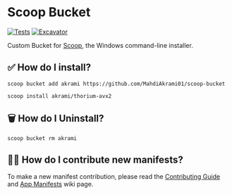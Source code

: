 # Scoop Bucket

<!-- Uncomment the following line after replacing placeholders -->
[![Tests](https://github.com/MahdiAkrami01/scoop-bucket/actions/workflows/ci.yml/badge.svg)](https://github.com/MahdiAkrami01/scoop-bucket/actions/workflows/ci.yml) [![Excavator](https://github.com/MahdiAkrami01/scoop-bucket/actions/workflows/excavator.yml/badge.svg)](https://github.com/MahdiAkrami01/scoop-bucket/actions/workflows/excavator.yml)

Custom Bucket for [Scoop](https://scoop.sh), the Windows command-line installer.

## ✅ How do I install?

```pwsh
scoop bucket add akrami https://github.com/MahdiAkrami01/scoop-bucket
```

```pwsh
scoop install akrami/thorium-avx2
```

## 🗑 How do I Uninstall?

```pwsh
scoop bucket rm akrami
```

## 🧑‍💻 How do I contribute new manifests?

To make a new manifest contribution, please read the [Contributing
Guide](https://github.com/ScoopInstaller/.github/blob/main/.github/CONTRIBUTING.md)
and [App Manifests](https://github.com/ScoopInstaller/Scoop/wiki/App-Manifests)
wiki page.
